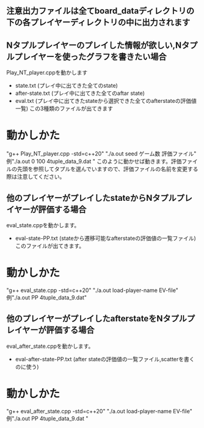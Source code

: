 ## 注意出力ファイルは全てboard_dataディレクトリの下の各プレイヤーディレクトリの中に出力されます

## Nタプルプレイヤーのプレイした情報が欲しい,Nタプルプレイヤーを使ったグラフを書きたい場合
Play_NT_player.cppを動かします
- state.txt (プレイ中に出てきた全てのstate)
- after-state.txt (プレイ中に出てきた全てのaftar state)
- eval.txt (プレイ中に出てきたstateから選択できた全てのafterstateの評価値一覧)
この3種類のファイルが出てきます

# 動かしかた
"g++ Play_NT_player.cpp -std=c++20"
"./a.out seed ゲーム数 評価ファイル" 例"./a.out 0 100 4tuple_data_9.dat "
このように動かせば動きます。評価ファイルの先頭を参照してタプルを選んでいますので、評価ファイルの名前を変更する際は注意してください。

## 他のプレイヤーがプレイしたstateからNタプルプレイヤーが評価する場合
eval_state.cppを動かします。
- eval-state-PP.txt (stateから遷移可能なafterstateの評価値の一覧ファイル)
このファイルが出てきます。

# 動かしかた
"g++ eval_state.cpp -std=c++20"
"./a.out load-player-name EV-file" 例"./a.out PP 4tuple_data_9.dat"

## 他のプレイヤーがプレイしたafterstateをNタプルプレイヤーが評価する場合
eval_after_state.cppを動かします。
- eval-after-state-PP.txt (after stateの評価値の一覧ファイル,scatterを書くのに使う)

# 動かしかた
"g++ eval_after_state.cpp -std=c++20"
"./a.out load-player-name EV-file" 例"./a.out PP 4tuple_data_9.dat "
